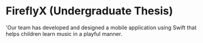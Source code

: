 # FireflyX (Undergraduate Thesis)

'Our team has developed and designed a mobile application using Swift that helps children learn music in a playful manner.
